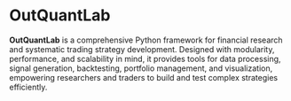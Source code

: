 
# OutQuantLab

**OutQuantLab** is a comprehensive Python framework for financial research and systematic trading strategy development. 
Designed with modularity, performance, and scalability in mind, it provides tools for data processing, signal generation, backtesting, portfolio management, and visualization, empowering researchers and traders to build and test complex strategies efficiently.
